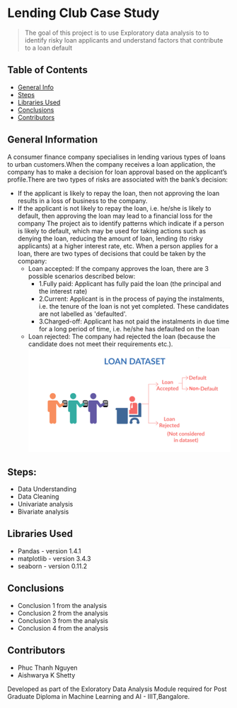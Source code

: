# Lending Club Case Study
> The goal of this project is to use Exploratory data analysis to to identify risky loan applicants and understand factors that contribute to a loan default

## Table of Contents
* [General Info](#general-information)
* [Steps](#general-information)
* [Libraries Used](#technologies-used)
* [Conclusions](#conclusions)
* [Contributors](#acknowledgements)

<!-- You can include any other section that is pertinent to your problem -->

## General Information

 A consumer finance company specialises in lending various types of loans to urban customers.When the company receives a loan application, the company has to make a decision for loan approval based on the applicant’s profile.There are two types of risks are associated with the bank’s decision:
* If the applicant is likely to repay the loan, then not approving the loan results in a loss of business to the company.
* If the applicant is not likely to repay the loan, i.e. he/she is likely to default, then approving the loan may lead to a financial loss for the company
The project ais to identify patterns which indicate if a person is likely to default, which may be used for taking actions such as denying the loan, reducing the amount of loan, lending (to risky applicants) at a higher interest rate, etc.
When a person applies for a loan, there are two types of decisions that could be taken by the company:
    * Loan accepted: If the company approves the loan, there are 3 possible scenarios described below:
        * 1.Fully paid: Applicant has fully paid the loan (the principal and the interest rate)
        * 2.Current: Applicant is in the process of paying the instalments, i.e. the tenure of the loan is not yet completed. These candidates    are not labelled as 'defaulted'.
        * 3.Charged-off: Applicant has not paid the instalments in due time for a long period of time, i.e. he/she has defaulted on the loan
    * Loan rejected: The company had rejected the loan (because the candidate does not meet their requirements etc.).
![Loan Dataset](img/image.PNG)


<!-- You don't have to answer all the questions - just the ones relevant to your project. -->

## Steps:
- Data Understanding 
- Data Cleaning
- Univariate analysis
- Bivariate analysis


## Libraries Used
- Pandas - version 1.4.1
- matplotlib - version 3.4.3
- seaborn  - version 0.11.2

<!-- As the libraries versions keep on changing, it is recommended to mention the version of library used in this project -->

## Conclusions
- Conclusion 1 from the analysis
- Conclusion 2 from the analysis
- Conclusion 3 from the analysis
- Conclusion 4 from the analysis

<!-- You don't have to answer all the questions - just the ones relevant to your project. -->


## Contributors
* Phuc Thanh Nguyen
* Aishwarya K Shetty

Developed as part of the Exloratory Data Analysis Module required for Post Graduate Diploma in Machine Learning and AI - IIIT,Bangalore.


